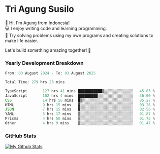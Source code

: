# Tri Agung Susilo

👋 Hi, I'm Agung from Indonesia!<br>
💻 I enjoy writing code and learning programming.<br>
🧠 Try solving problems using my own programs and creating solutions to make life easier.

Let's build something amazing together! 🚀

### Yearly Development Breakdown

<!--START_SECTION:waka-->

```TypeScript JavaScript PHP
From: 03 August 2024 - To: 03 August 2025

Total Time: 279 hrs 23 mins

TypeScript       127 hrs 41 mins ███████████▒░░░░░░░░░░░░░   45.03 %
JavaScript       102 hrs 4 mins  █████████░░░░░░░░░░░░░░░░   36.00 %
CSS              14 hrs 56 mins  █▒░░░░░░░░░░░░░░░░░░░░░░░   05.27 %
HTML             9 hrs 15 mins   ▓░░░░░░░░░░░░░░░░░░░░░░░░   03.26 %
JSON             7 hrs 15 mins   ▓░░░░░░░░░░░░░░░░░░░░░░░░   02.56 %
YAML             5 hrs 17 mins   ▒░░░░░░░░░░░░░░░░░░░░░░░░   01.87 %
Prisma           4 hrs 58 mins   ▒░░░░░░░░░░░░░░░░░░░░░░░░   01.75 %
Other            4 hrs 9 mins    ▒░░░░░░░░░░░░░░░░░░░░░░░░   01.47 %
```

<!--END_SECTION:waka-->

### GitHub Stats

[![My Github Stats](https://github-readme-stats.vercel.app/api?username=triagung128&show_icons=true&hide=contribs,issues&count_private=true&theme=tokyonight)](https://github.com/triagung128)

<!-- [![Top Langs](https://github-readme-stats.vercel.app/api/top-langs/?username=triagung128&layout=compact)](https://github.com/triagung128) -->
